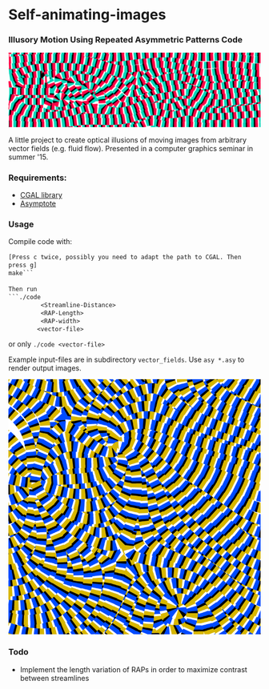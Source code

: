 # Self-animating-images
### Illusory Motion Using Repeated Asymmetric Patterns Code

![Karman vortex street](example2.png)

A little project to create optical illusions of moving images from arbitrary vector fields (e.g. fluid flow).
Presented in a computer graphics seminar in summer '15.

### Requirements:
* [CGAL library](https://www.cgal.org/)
* [Asymptote](http://asymptote.sourceforge.net/)

### Usage
Compile code with:
```ccmake .
[Press c twice, possibly you need to adapt the path to CGAL. Then press g] 
make```

Then run
```./code
		 <Streamline-Distance>
		 <RAP-Length>
		 <RAP-width>
		<vector-file>
```
or only `./code <vector-file>`

Example input-files are in subdirectory `vector_fields`. 
Use `asy *.asy` to render output images.

![alt Arbitrary vector field](example.png)

### Todo
* Implement the length variation of RAPs in order to maximize contrast between streamlines
